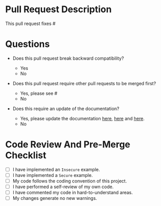 # Pull Request Description

This pull request fixes # <!-- insert the issue number here -->

# Questions

* Does this pull request break backward compatibility? 
  * Yes
  * No

* Does this pull request require other pull requests to be merged first? 
  * Yes, please see # <!-- insert the issue number(s) here -->
  * No

* Does this require an update of the documentation?
  * Yes, please update the documentation [here](), [here]() and [here](). 
  * No

# Code Review And Pre-Merge Checklist

* [ ] I have implemented an `Insecure` example.
* [ ] I have implemented a `Secure` example.
* [ ] My code follows the coding convention of this project.
* [ ] I have performed a self-review of my own code.
* [ ] I have commented my code in hard-to-understand areas.
* [ ] My changes generate no new warnings.

